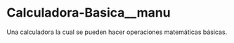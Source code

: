 # Calculadora-Basica__manu
Una calculadora la cual se pueden hacer operaciones matemáticas básicas.
